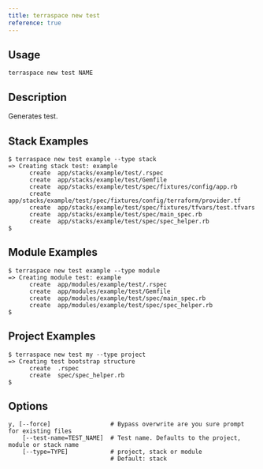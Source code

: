 ```yaml
---
title: terraspace new test
reference: true
---
```


## Usage

    terraspace new test NAME

## Description

Generates test.

## Stack Examples

    $ terraspace new test example --type stack
    => Creating stack test: example
          create  app/stacks/example/test/.rspec
          create  app/stacks/example/test/Gemfile
          create  app/stacks/example/test/spec/fixtures/config/app.rb
          create  app/stacks/example/test/spec/fixtures/config/terraform/provider.tf
          create  app/stacks/example/test/spec/fixtures/tfvars/test.tfvars
          create  app/stacks/example/test/spec/main_spec.rb
          create  app/stacks/example/test/spec/spec_helper.rb
    $

## Module Examples

    $ terraspace new test example --type module
    => Creating module test: example
          create  app/modules/example/test/.rspec
          create  app/modules/example/test/Gemfile
          create  app/modules/example/test/spec/main_spec.rb
          create  app/modules/example/test/spec/spec_helper.rb
    $

## Project Examples

    $ terraspace new test my --type project
    => Creating test bootstrap structure
          create  .rspec
          create  spec/spec_helper.rb
    $


## Options

```
y, [--force]                 # Bypass overwrite are you sure prompt for existing files
    [--test-name=TEST_NAME]  # Test name. Defaults to the project, module or stack name
    [--type=TYPE]            # project, stack or module
                             # Default: stack
```

